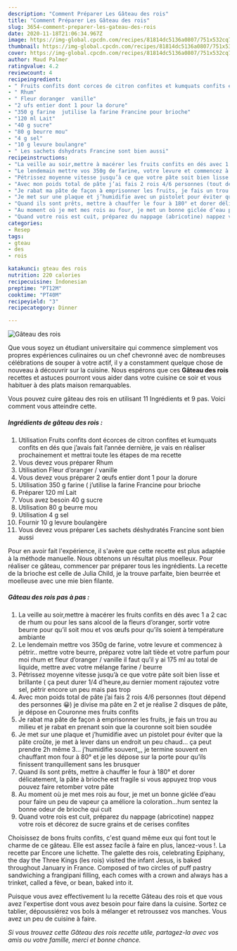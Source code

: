 ```yaml
---
description: "Comment Préparer Les Gâteau des rois"
title: "Comment Préparer Les Gâteau des rois"
slug: 3654-comment-preparer-les-gateau-des-rois
date: 2020-11-18T21:06:34.967Z
image: https://img-global.cpcdn.com/recipes/81814dc5136a0807/751x532cq70/gateau-des-rois-photo-principale-de-la-recette.jpg
thumbnail: https://img-global.cpcdn.com/recipes/81814dc5136a0807/751x532cq70/gateau-des-rois-photo-principale-de-la-recette.jpg
cover: https://img-global.cpcdn.com/recipes/81814dc5136a0807/751x532cq70/gateau-des-rois-photo-principale-de-la-recette.jpg
author: Maud Palmer
ratingvalue: 4.2
reviewcount: 4
recipeingredient:
- " Fruits confits dont corces de citron confites et kumquats confits en ds que javais fait lanne dernire je vais en raliser prochainement et mettrai toute les tapes de ma recette"
- " Rhum"
- " Fleur doranger  vanille"
- "2 ufs entier dont 1 pour la dorure"
- "350 g farine  jutilise la farine Francine pour brioche"
- "120 ml Lait"
- "40 g sucre"
- "80 g beurre mou"
- "4 g sel"
- "10 g levure boulangre"
- " Les sachets dshydrats Francine sont bien aussi"
recipeinstructions:
- "La veille au soir,mettre à macérer les fruits confits en dés avec 1 a 2 cac de rhum ou pour les sans alcool de la fleurs d’oranger, sortir votre beurre pour qu’il soit mou et vos œufs pour qu’ils soient à température ambiante"
- "Le lendemain mettre vos 350g de farine, votre levure et commencez à pétrir.. mettre votre beurre, préparez votre lait tiède et votre parfum pour moi rhum et fleur d’oranger / vanille il faut qu’il y ai 175 ml au total de liquide, mettre avec votre mélange farine / beurre"
- "Pétrissez moyenne vitesse jusqu’à ce que votre pâte soit bien lisse et brillante ( ça peut durer 1/4 d’heure,au dernier moment rajoutez votre sel, pétrir encore un peu mais pas trop"
- "Avec mon poids total de pâte j’ai fais 2 rois 4/6 personnes (tout dépend des personnes 😀) je divise ma pâte en 2 et je réalise 2 disques de pâte, je dépose en Couronne mes fruits confits"
- "Je rabat ma pâte de façon à emprisonner les fruits, je fais un trou au milieu et je rabat en prenant soin que la couronne soit bien soudée"
- "Je met sur une plaque et j’humidifie avec un pistolet pour éviter que la pâte croûte, je met à lever dans un endroit un peu chaud... ça peut prendre 2h même 3... j’humidifie souvent,,, je termine souvent en chauffant mon four à 80° et je les dépose sur la porte pour qu’ils finissent tranquillement sans les brusquer"
- "Quand ils sont prêts, mettre à chauffer le four à 180° et dorer délicatement, la pâte à brioche est fragile si vous appuyez trop vous pouvez faire retomber votre pâte"
- "Au moment où je met mes rois au four, je met un bonne giclée d’eau pour faire un peu de vapeur ça améliore la coloration...hum sentez la bonne odeur de brioche qui cuit"
- "Quand votre rois est cuit, préparez du nappage (abricotine) nappez votre rois et décorez de sucre grains et de cerises confites"
categories:
- Resep
tags:
- gteau
- des
- rois

katakunci: gteau des rois 
nutrition: 220 calories
recipecuisine: Indonesian
preptime: "PT12M"
cooktime: "PT40M"
recipeyield: "3"
recipecategory: Dinner

---
```



![Gâteau des rois](https://img-global.cpcdn.com/recipes/81814dc5136a0807/751x532cq70/gateau-des-rois-photo-principale-de-la-recette.jpg)

Que vous soyez un étudiant universitaire qui commence simplement vos propres expériences culinaires ou un chef chevronné avec de nombreuses célébrations de souper à votre actif, il y a constamment quelque chose de nouveau à découvrir sur la cuisine. Nous espérons que ces <strong> Gâteau des rois </strong> recettes et astuces pourront vous aider dans votre cuisine ce soir et vous habituer à des plats maison remarquables.

<!--inarticleads1-->

Vous pouvez cuire gâteau des rois en utilisant 11 Ingrédients et 9 pas. Voici comment vous atteindre cette.

##### Ingrédients de gâteau des rois :

1. Utilisation  Fruits confits dont écorces de citron confites et kumquats confits en dés que j’avais fait l’année dernière, je vais en réaliser prochainement et mettrai toute les étapes de ma recette
1. Vous devez vous préparer  Rhum
1. Utilisation  Fleur d’oranger / vanille
1. Vous devez vous préparer 2 œufs entier dont 1 pour la dorure
1. Utilisation 350 g farine ( j’utilise la farine Francine pour brioche
1. Préparer 120 ml Lait
1. Vous avez besoin 40 g sucre
1. Utilisation 80 g beurre mou
1. Utilisation 4 g sel
1. Fournir 10 g levure boulangère
1. Vous devez vous préparer  Les sachets déshydratés Francine sont bien aussi


Pour en avoir fait l&#39;expérience, il s&#39;avère que cette recette est plus adaptée à la méthode manuelle. Nous obtenons un résultat plus moelleux. Pour réaliser ce gâteau, commencer par préparer tous les ingrédients. La recette de la brioche est celle de Julia Child, je la trouve parfaite, bien beurrée et moelleuse avec une mie bien filante. 

<!--inarticleads2-->

##### Gâteau des rois pas à pas :

1. La veille au soir,mettre à macérer les fruits confits en dés avec 1 a 2 cac de rhum ou pour les sans alcool de la fleurs d’oranger, sortir votre beurre pour qu’il soit mou et vos œufs pour qu’ils soient à température ambiante
1. Le lendemain mettre vos 350g de farine, votre levure et commencez à pétrir.. mettre votre beurre, préparez votre lait tiède et votre parfum pour moi rhum et fleur d’oranger / vanille il faut qu’il y ai 175 ml au total de liquide, mettre avec votre mélange farine / beurre
1. Pétrissez moyenne vitesse jusqu’à ce que votre pâte soit bien lisse et brillante ( ça peut durer 1/4 d’heure,au dernier moment rajoutez votre sel, pétrir encore un peu mais pas trop
1. Avec mon poids total de pâte j’ai fais 2 rois 4/6 personnes (tout dépend des personnes 😀) je divise ma pâte en 2 et je réalise 2 disques de pâte, je dépose en Couronne mes fruits confits
1. Je rabat ma pâte de façon à emprisonner les fruits, je fais un trou au milieu et je rabat en prenant soin que la couronne soit bien soudée
1. Je met sur une plaque et j’humidifie avec un pistolet pour éviter que la pâte croûte, je met à lever dans un endroit un peu chaud... ça peut prendre 2h même 3... j’humidifie souvent,,, je termine souvent en chauffant mon four à 80° et je les dépose sur la porte pour qu’ils finissent tranquillement sans les brusquer
1. Quand ils sont prêts, mettre à chauffer le four à 180° et dorer délicatement, la pâte à brioche est fragile si vous appuyez trop vous pouvez faire retomber votre pâte
1. Au moment où je met mes rois au four, je met un bonne giclée d’eau pour faire un peu de vapeur ça améliore la coloration...hum sentez la bonne odeur de brioche qui cuit
1. Quand votre rois est cuit, préparez du nappage (abricotine) nappez votre rois et décorez de sucre grains et de cerises confites


Choisissez de bons fruits confits, c&#39;est quand même eux qui font tout le charme de ce gâteau. Elle est assez facile à faire en plus, lancez-vous !. La recette par Encore une lichette. The galette des rois, celebrating Epiphany, the day the Three Kings (les rois) visited the infant Jesus, is baked throughout January in France. Composed of two circles of puff pastry sandwiching a frangipani filling, each comes with a crown and always has a trinket, called a fève, or bean, baked into it. 

<!--inarticleads1-->

<p>
Puisque vous avez effectivement lu la recette Gâteau des rois et que vous avez l'expertise dont vous avez besoin pour faire dans la cuisine. Sortez ce tablier, dépoussiérez vos bols à mélanger et retroussez vos manches. Vous avez un peu de cuisine à faire.
</p>

<p>
<i>Si vous trouvez cette Gâteau des rois recette utile, partagez-la avec vos amis ou votre famille, merci et bonne chance.</i>
</p>
